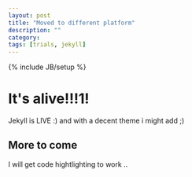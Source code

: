 ```yaml
---
layout: post
title: "Moved to different platform"
description: ""
category: 
tags: [trials, jekyll]
---
```

{% include JB/setup %}
# It's alive!!!1!
Jekyll is LIVE :) and with a decent theme i might add ;)

## More to come
I will get code hightlighting to work .. 

